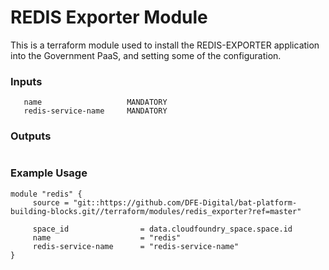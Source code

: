 # REDIS Exporter Module
This is a terraform module used to install the REDIS-EXPORTER application into the Government PaaS, and setting some of the configuration.

### Inputs
```space_id               MANDATORY
   name                   MANDATORY
   redis-service-name     MANDATORY

```

### Outputs
``` endpoint    URL of Redis exporters endpoint, required by Prometheus
```

### Example Usage
```
module "redis" {
     source = "git::https://github.com/DFE-Digital/bat-platform-building-blocks.git//terraform/modules/redis_exporter?ref=master"

     space_id                = data.cloudfoundry_space.space.id
     name                    = "redis"
     redis-service-name      = "redis-service-name"
}
```

